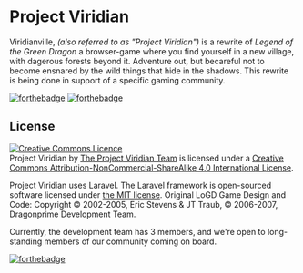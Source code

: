 # Project Viridian

Viridianville, *(also referred to as "Project Viridian")* is a rewrite of *Legend of the Green Dragon* a browser-game where you find yourself in a new village, with dagerous forests beyond it. Adventure out, but becareful not to become ensnared by the wild things that hide in the shadows. This rewrite is being done in support of a specific gaming community.

[![forthebadge](https://forthebadge.com/images/badges/ages-18.svg)](https://forthebadge.com)
[![forthebadge](https://forthebadge.com/images/badges/built-with-love.svg)](https://forthebadge.com)


## License

<a rel="license" href="http://creativecommons.org/licenses/by-nc-sa/4.0/"><img alt="Creative Commons Licence" style="border-width:0" src="https://i.creativecommons.org/l/by-nc-sa/4.0/88x31.png" /></a><br /><span xmlns:dct="http://purl.org/dc/terms/" href="http://purl.org/dc/dcmitype/InteractiveResource" property="dct:title" rel="dct:type">Project Viridian</span> by <a xmlns:cc="http://creativecommons.org/ns#" href="http://viridianville.github.io" property="cc:attributionName" rel="cc:attributionURL">The Project Viridian Team</a> is licensed under a <a rel="license" href="http://creativecommons.org/licenses/by-nc-sa/4.0/">Creative Commons Attribution-NonCommercial-ShareAlike 4.0 International License</a>.

Project Viridian uses Laravel. The Laravel framework is open-sourced software licensed under [the MIT license](https://opensource.org/licenses/MIT). Original LoGD Game Design and Code: Copyright © 2002-2005, Eric Stevens & JT Traub, © 2006-2007, Dragonprime Development Team.

Currently, the development team has 3 members, and we're open to long-standing members of our community coming on board.

[![forthebadge](https://forthebadge.com/images/badges/powered-by-coffee.svg)](https://forthebadge.com)
